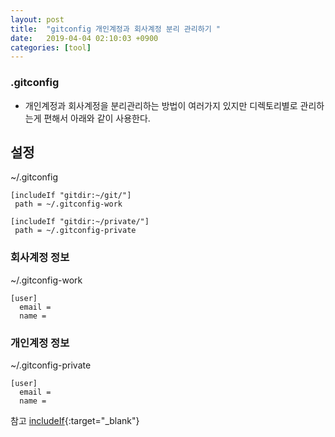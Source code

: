 ```yaml
---
layout: post
title:  "gitconfig 개인계정과 회사계정 분리 관리하기 "
date:   2019-04-04 02:10:03 +0900
categories: [tool]
---
```


### .gitconfig
 - 개인계정과 회사계정을 분리관리하는 방법이 여러가지 있지만 디렉토리별로 관리하는게 편해서 아래와 같이 사용한다. 

## 설정 
~/.gitconfig
```plain
[includeIf "gitdir:~/git/"]
 path = ~/.gitconfig-work

[includeIf "gitdir:~/private/"]
 path = ~/.gitconfig-private

```

### 회사계정 정보
~/.gitconfig-work
```plain
[user]
  email = 
  name = 
```

### 개인계정 정보
~/.gitconfig-private
```plain
[user]
  email = 
  name = 
```  
  
참고
[includeIf](https://git-scm.com/docs/git-config#_conditional_includes){:target="_blank"}

